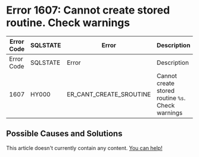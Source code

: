
# Error 1607: Cannot create stored routine. Check warnings


| Error Code | SQLSTATE | Error | Description |
| --- | --- | --- | --- |
| Error Code | SQLSTATE | Error | Description |
| 1607 | HY000 | ER_CANT_CREATE_SROUTINE | Cannot create stored routine `%s`. Check warnings |




## Possible Causes and Solutions


This article doesn't currently contain any content. [You can help!](/kb/en/writing-and-editing-knowledge-base-articles/)

